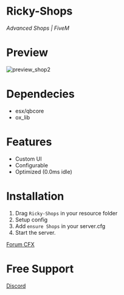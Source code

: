 # **Ricky-Shops**
*Advanced Shops | FiveM*

# Preview
![preview_shop2](https://github.com/R1CKY6/Ricky-Shops/assets/100082886/0dc6834b-b606-4fa9-a921-cb7892265d3d)


# Dependecies
- esx/qbcore
- ox_lib

# Features
- Custom UI
- Configurable
- Optimized (0.0ms idle)

# Installation
1. Drag `Ricky-Shops` in your resource folder
2. Setup config
3. Add `ensure Shops` in your server.cfg
4. Start the server.

[Forum CFX](https://forum.cfx.re/t/release-free-esx-qbcore-advanced-shop-system/5171962)

# Free Support
[Discord](https://discord.gg/tHAbhd94vS)
